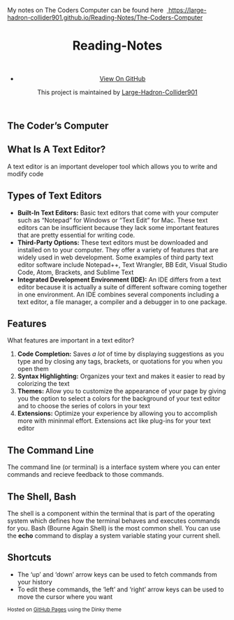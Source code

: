 <p>My notes on The Coders Computer can be found here &nbsp;<a class="inline_disabled external" href="https://github.com/Large-Hadron-Collider901/Reading-Notes/blob/98a30e4317cc3a719e034bd0f523aece49a92d55/Markdown.md" target="_blank" rel="noopener"> </a>
    <a href="https://large-hadron-collider901.github.io/Reading-Notes/The-Coders-Computer" target="_blank" rel="noopener">https://large-hadron-collider901.github.io/Reading-Notes/The-Coders-Computer</a>
</p>
<p>
    <a class="inline_disabled external" href="https://github.com/Large-Hadron-Collider901/Reading-Notes/blob/98a30e4317cc3a719e034bd0f523aece49a92d55/Markdown.md" target="_blank" rel="noopener"> </a>
    <a href="https://large-hadron-collider901.github.io/Reading-Notes/The-Coders-Computer" target="_blank" rel="noopener"></a>
</p>
<div class="wrapper">
    <header>
        <h1 class="header">Reading-Notes</h1>
        <p class="header">&nbsp;</p>
        <ul>
            <li>
                <a class="buttons github" href="https://github.com/Large-Hadron-Collider901/Reading-Notes">View On GitHub</a>
            </li>
        </ul>
        <p class="header">This project is maintained by <a class="header name" href="https://github.com/Large-Hadron-Collider901">Large-Hadron-Collider901</a>
        </p>
    </header>
    <section>
        <h1 id="the-coders-computer">The Coder&rsquo;s Computer</h1>
        <h2 id="what-is-a-text-editor">What Is A Text Editor?</h2>
        <p>A text editor is an important developer tool which allows you to write and modify code</p>
        <h2 id="types-of-text-editors">Types of Text Editors</h2>
        <ul>
            <li><strong>Built-In Text Editors:</strong> Basic text editors that come with your computer such as &ldquo;Notepad&rdquo; for Windows or &ldquo;Text Edit&rdquo; for Mac. These text editors can be insufficient because they lack some important features that are pretty essential for writing code.</li>
            <li><strong>Third-Party Options:</strong> These text editors must be downloaded and installed on to your computer. They offer a variety of features that are widely used in web development. Some examples of third party text editor software include Notepad++, Text Wrangler, BB Edit, Visual Studio Code, Atom, Brackets, and Sublime Text</li>
            <li><strong>Integrated Development Environment (IDE):</strong> An IDE differs from a text editor because it is actually a suite of different software coming together in one environment. An IDE combines several components including a text editor, a file manager, a compiler and a debugger in to one package.</li>
        </ul>
        <h2 id="features">Features</h2>
        <p>What features are important in a text editor?</p>
        <ol>
            <li><strong>Code Completion:</strong> Saves <em>a lot</em> of time by displaying suggestions as you type and by closing any tags, brackets, or quotations for you when you open them</li>
            <li><strong>Syntax Highlighting:</strong> Organizes your text and makes it easier to read by colorizing the text</li>
            <li><strong>Themes:</strong> Allow you to customize the appearance of your page by giving you the option to select a colors for the background of your text editor and to choose the series of colors in your text</li>
            <li><strong>Extensions:</strong> Optimize your experience by allowing you to accomplish more with mininmal effort. Extensions act like plug-ins for your text editor</li>
        </ol>
        <h2 id="the-command-line">The Command Line</h2>
        <p>The command line (or terminal) is a interface system where you can enter commands and recieve feedback to those commands.</p>
        <h2 id="the-shell-bash">The Shell, Bash</h2>
        <p>The shell is a component within the terminal that is part of the operating system which defines how the terminal behaves and executes commands for you. Bash (Bourne Again Shell) is the most common shell. You can use the <strong>echo</strong> command to display a system variable stating your current shell.</p>
        <h2 id="shortcuts">Shortcuts</h2>
        <ul>
            <li>The &lsquo;up&rsquo; and &lsquo;down&rsquo; arrow keys can be used to fetch commands from your history</li>
            <li>To edit these commands, the &lsquo;left&rsquo; and &lsquo;right&rsquo; arrow keys can be used to move the cursor where you want</li>
        </ul>
    </section>
    <footer>
        <p><small>Hosted on <a href="https://pages.github.com">GitHub Pages</a> using the Dinky theme</small></p>
    </footer>
</div>
<p>&nbsp;</p>